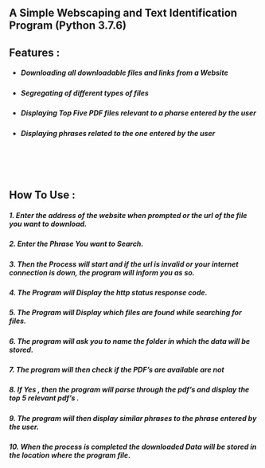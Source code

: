 ## **A Simple Webscaping and Text Identification Program (Python 3.7.6)**

## Features :
- ##### Downloading all downloadable files and links from a Website
- ##### Segregating of different types of files
- ##### Displaying Top Five PDF files relevant to a pharse entered by the user
- ##### Displaying phrases related to the one entered by the user

<br />
<br />
<br />

## How To Use :


##### 1. Enter the address of the website when prompted or the url of the file you want to download.

##### 2. Enter the Phrase You want to Search.

##### 3. Then the Process will start and if the url is invalid or your internet connection is down, the program will inform you as so.

##### 4. The Program will Display the http status response code.

##### 5. The Program will Display which files are found while searching for files.

##### 6. The program will ask you to name the folder in which the data will be stored.

##### 7. The program will then check if the PDF’s are available are not

##### 8. If Yes , then the program will parse through the pdf’s and display the top 5 relevant pdf’s .

##### 9. The program will then display similar phrases to the phrase entered by the user.

##### 10. When the process is completed the downloaded Data will be stored in the location where the program file.
 

